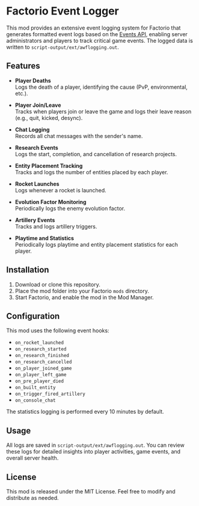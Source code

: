 # Factorio Event Logger

This mod provides an extensive event logging system for Factorio that generates formatted event logs based on the 
[Events API](https://lua-api.factorio.com/latest/events.html), enabling server administrators and players to track 
critical game events. The logged data is written to `script-output/ext/awflogging.out`.

## Features

- **Player Deaths**  
  Logs the death of a player, identifying the cause (PvP, environmental, etc.).

- **Player Join/Leave**  
  Tracks when players join or leave the game and logs their leave reason (e.g., quit, kicked, desync).

- **Chat Logging**  
  Records all chat messages with the sender's name.

- **Research Events**  
  Logs the start, completion, and cancellation of research projects.

- **Entity Placement Tracking**  
  Tracks and logs the number of entities placed by each player.

- **Rocket Launches**  
  Logs whenever a rocket is launched.

- **Evolution Factor Monitoring**  
  Periodically logs the enemy evolution factor.

- **Artillery Events**  
  Tracks and logs artillery triggers.

- **Playtime and Statistics**  
  Periodically logs playtime and entity placement statistics for each player.

## Installation

1. Download or clone this repository.
2. Place the mod folder into your Factorio `mods` directory.
3. Start Factorio, and enable the mod in the Mod Manager.

## Configuration

This mod uses the following event hooks:

- `on_rocket_launched`
- `on_research_started`
- `on_research_finished`
- `on_research_cancelled`
- `on_player_joined_game`
- `on_player_left_game`
- `on_pre_player_died`
- `on_built_entity`
- `on_trigger_fired_artillery`
- `on_console_chat`

The statistics logging is performed every 10 minutes by default.

## Usage

All logs are saved in `script-output/ext/awflogging.out`. You can review these logs for detailed insights into player 
activities, game events, and overall server health.

## License

This mod is released under the MIT License. Feel free to modify and distribute as needed.
